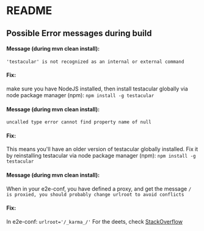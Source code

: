 README
======

## Possible Error messages during build
#### Message (during mvn clean install):
`'testacular' is not recognized as an internal or external command`

#### Fix:
make sure you have NodeJS installed, then install testacular globally via node package manager (npm):
`npm install -g testacular`

#### Message (during mvn clean install):
`uncalled type error cannot find property name of null`

#### Fix:
This means you'll have an older version of testacular globally installed. Fix it by reinstalling testacular via node package manager (npm):
`npm install -g testacular`

#### Message (during mvn clean install):
When in your e2e-conf, you have defined a proxy, and get the message `/ is proxied, you should probably change urlroot to avoid conflicts`

#### Fix:
In e2e-conf: `urlroot='/_karma_/'`
For the deets, check [StackOverflow](http://stackoverflow.com/questions/15665960/can-do-i-use-testacular-to-test-web-pages-that-are-not-not-on-my-localhost)
